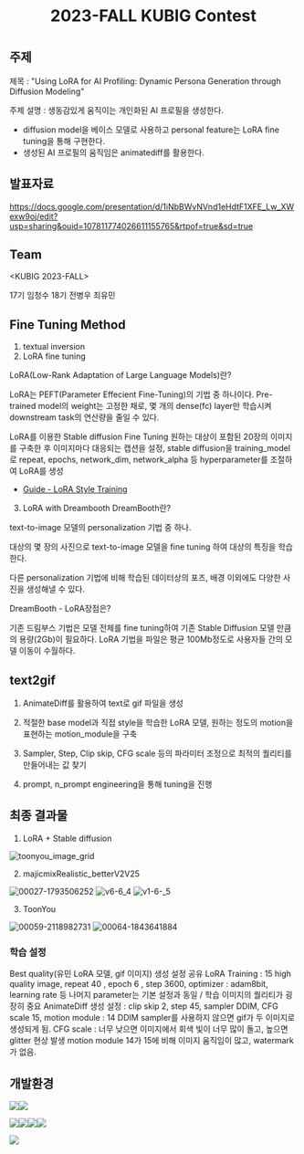 
<h1 align="center"> 
2023-FALL KUBIG Contest
<h1/>

## 주제

제목 : "Using LoRA for AI Profiling: Dynamic Persona Generation through Diffusion Modeling"

주제 설명 : 생동감있게 움직이는 개인화된 AI 프로필을 생성한다.
- diffusion model을 베이스 모델로 사용하고 personal feature는 LoRA fine tuning을 통해 구현한다. 
- 생성된 AI 프로필의 움직임은 animatediff를 활용한다.

## 발표자료

https://docs.google.com/presentation/d/1iNbBWvNVnd1eHdtF1XFE_Lw_XWexw9oj/edit?usp=sharing&ouid=107811774026611155765&rtpof=true&sd=true



## Team

<KUBIG 2023-FALL> 

17기 임청수 18기 전병우 최유민

## Fine Tuning Method

1. textual inversion
2. LoRA fine tuning
   
LoRA(Low-Rank Adaptation of Large Language Models)란?

LoRA는 PEFT(Parameter Effecient Fine-Tuning)의 기법 중 하나이다. Pre-trained model의 weight는 고정한 채로, 몇 개의 dense(fc) layer만 학습시켜 downstream task의 연산량을 줄일 수 있다. 

LoRA를 이용한 Stable diffusion Fine Tuning
원하는 대상이 포함된 20장의 이미지를 구축한 후 이미지마다 대응되는 캡션을 설정, stable diffusion을 training_model로 repeat, epochs, network_dim, network_alpha 등 hyperparameter를 조절하여 LoRA를 생성

- [Guide - LoRA Style Training](https://civitai.com/questions/158/guide-lora-style-training)


3. LoRA with Dreambooth
DreamBooth란?

text-to-image 모델의 personalization 기법 중 하나.

대상의 몇 장의 사진으로 text-to-image 모델을 fine tuning 하여 대상의 특징을 학습한다.

다른 personalization 기법에 비해 학습된 데이터상의 포즈, 배경 이외에도 다양한 사진을 생성해낼 수 있다.

DreamBooth - LoRA장점은? 

기존 드림부스 기법은 모델 전체를 fine tuning하여 기존 Stable Diffusion 모델 만큼의 용량(2Gb)이 필요하다. LoRA 기법을 파일은 평균 100Mb정도로 사용자들 간의 모델 이동이 수월하다.

## text2gif

1. AnimateDiff를 활용하여 text로 gif 파일을 생성
   
2. 적절한 base model과 직접 style을 학습한 LoRA 모델, 원하는 정도의 motion을 표현하는 motion_module을 구축

3. Sampler, Step, Clip skip, CFG scale 등의 파라미터 조정으로 최적의 퀄리티를 만들어내는 값 찾기
   
4. prompt, n_prompt engineering을 통해 tuning을 진행


## 최종 결과물

1. LoRA + Stable diffusion
   
![toonyou_image_grid](https://github.com/KU-BIG/KUBIG_2023_FALL/assets/95427125/be71c0f0-f7ab-4c86-835e-11b39e49139f)


2. majicmixRealistic_betterV2V25

![00027-1793506252](https://github.com/KU-BIG/KUBIG_2023_FALL/assets/95427125/ccd3ca00-c008-4974-bebd-6f399b79bf29)
![v6-6_4](https://github.com/KU-BIG/KUBIG_2023_FALL/assets/95427125/da709963-0614-4404-b598-5d06bf03be83)
![v1-6-_5](https://github.com/KU-BIG/KUBIG_2023_FALL/assets/95427125/97b05ab3-00f5-4c78-af03-a0df6a68255b)

3. ToonYou

![00059-2118982731](https://github.com/KU-BIG/KUBIG_2023_FALL/assets/95427125/e0362c22-2c32-4888-9729-3a267e242c66)
![00064-1843641884](https://github.com/KU-BIG/KUBIG_2023_FALL/assets/95427125/2266bb23-5a1a-4e61-8d3a-8f551de6b8ba)


### 학습 설정
Best quality(유민 LoRA 모델, gif 이미지) 생성 설정 공유
LoRA Training : 15 high quality image, repeat 40 , epoch 6 , step 3600, optimizer : adam8bit, learning rate 등 나머지 parameter는 기본 설정과 동일 / 학습 이미지의 퀄리티가 굉장히 중요
AnimateDiff 생성 설정 : clip skip 2, step 45, sampler DDIM, CFG scale 15, motion module : 14
DDIM sampler를 사용하지 않으면 gif가 두 이미지로 생성되게 됨.
CFG scale : 너무 낮으면 이미지에서 회색 빛이 너무 많이 돌고, 높으면 glitter 현상 발생
motion module 14가 15에 비해 이미지 움직임이 많고, watermark가 없음.

## 개발환경
<img src="https://img.shields.io/badge/Google Colab-F9AB00?style=for-the-badge&logo=Google Colab&logoColor=white"><img src="https://img.shields.io/badge/Visual Studio Code-007ACC?style=for-the-badge&logo=Visual Studio Code&logoColor=white">

<img src="https://img.shields.io/badge/Gradio-FF4B4B?style=for-the-badge&logo=Streamlit&logoColor=white"><img src="https://img.shields.io/badge/Python-3776AB?style=for-the-badge&logo=Python&logoColor=white"><img src="https://img.shields.io/badge/Jupyter-F37626?style=for-the-badge&logo=Jupyter&logoColor=white"><img src="https://img.shields.io/badge/PyTorch-EE4C2C?style=for-the-badge&logo=PyTorch&logoColor=white">

<img src="https://img.shields.io/badge/Git-F05032?style=for-the-badge&logo=Git&logoColor=white">


  
  
